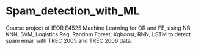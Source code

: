 # Spam_detection_with_ML

Course project of IEOR E4525 Machine Learning for OR and FE, using NB, KNN, SVM, Logistics Reg, Random Forest, Xgboost, RNN, LSTM to detect spam email with TREC 2005 and TREC 2006 data.
